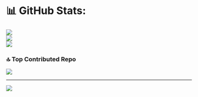 
# 📊 GitHub Stats:
###
![](https://github-readme-stats.vercel.app/api?username=shaaa-xq&theme=dark&hide_border=false&include_all_commits=true&count_private=true)<br/>
![](https://github-readme-streak-stats.herokuapp.com/?user=shaaa-xqn&theme=dark&hide_border=false)<br/>
![](https://github-readme-stats.vercel.app/api/top-langs/?username=shaaa-xq&theme=dark&hide_border=false&include_all_commits=true&count_private=true&layout=compact)

### 🔝 Top Contributed Repo
![](https://github-contributor-stats.vercel.app/api?username=shaaa-xq&limit=5&theme=dark&combine_all_yearly_contributions=true)

---
[![](https://visitcount.itsvg.in/api?id=shaaa-xq&icon=0&color=0)](https://visitcount.itsvg.in)

</a>


<!---
shaaa-xq/shaaa-xq is a ✨ special ✨ repository because its `README.md` (this file) appears on your GitHub profile.
You can click the Preview link to take a look at your changes.
--->
